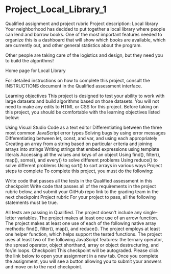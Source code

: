 # Project_Local_Library_1

Qualified assignment and project rubric
Project description: Local library
Your neighborhood has decided to put together a local library where people can lend and borrow books. One of the most important features needed to organize this is a dashboard that will show which books are available, which are currently out, and other general statistics about the program.

Other people are taking care of the logistics and design, but they need you to build the algorithms!

Home page for Local Library

For detailed instructions on how to complete this project, consult the INSTRUCTIONS document in the Qualified assessment interface.

Learning objectives
This project is designed to test your ability to work with large datasets and build algorithms based on those datasets. You will not need to make any edits to HTML or CSS for this project. Before taking on this project, you should be comfortable with the learning objectives listed below:

Using Visual Studio Code as a text editor
Differentiating between the three most common JavaScript error types
Solving bugs by using error messages
Differentiating between let, const, and var, and using each appropriately
Creating an array from a string based on particular criteria and joining arrays into strings
Writing strings that embed expressions using template literals
Accessing all the values and keys of an object
Using find(), filter(), map(), some(), and every() to solve different problems
Using reduce() to solve different problems
Using sort() to sort arrays in various ways
Project steps to complete
To complete this project, you must do the following:

Write code that passes all the tests in the Qualified assessment in this checkpoint
Write code that passes all of the requirements in the project rubric below, and submit your GitHub repo link to the grading team in the next checkpoint
Project rubric
For your project to pass, all the following statements must be true.

All tests are passing in Qualified.
The project doesn't include any single-letter variables.
The project makes at least one use of an arrow function.
The project makes at least one use of each of the following native array methods: find(), filter(), map(), and reduce().
The project employs at least one helper function, which helps support the tested functions.
The project uses at least two of the following JavaScript features: the ternary operator, the spread operator, object shorthand, array or object destructuring, and for/in loops.
Checkpoint
This checkpoint will be autograded. Please click the link below to open your assignment in a new tab. Once you complete the assignment, you will see a button allowing you to submit your answers and move on to the next checkpoint.
